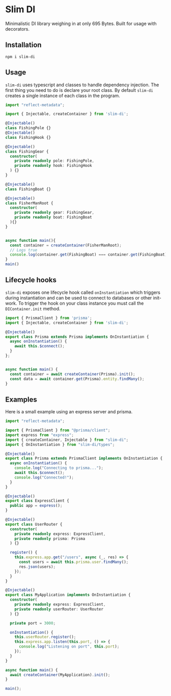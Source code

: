 # Slim DI

Minimalistic DI library weighing in at only 695 Bytes. Built for usage with decorators.

## Installation

```
npm i slim-di
```

## Usage

`slim-di` uses typescript and classes to handle dependency injection. 
The first thing you need to do is declare your root class. By default `slim-di` creates a single instance of each class in the program.


```ts
import "reflect-metadata";

import { Injectable, createContainer } from 'slim-di';

@Injectable()
class FishingPole {}
@Injectable()
class FishingHook {}

@Injectable()
class FishingGear {
  constructor(
    private readonly pole: FishingPole,
    private readonly hook: FishingHook
  ) {}
}

@Injectable()
class FishingBoat {}

@Injectable()
class FisherManRoot {
  constructor(
    private readonly gear: FishingGear, 
    private readonly boat: FishingBoat
  ){}
}


async function main(){
  const container = createContainer(FisherManRoot);
  // Logs true
  console.log(container.get(FishingBoat) === container.get(FishingBoat))
}
main()
```

## Lifecycle hooks

`slim-di` exposes one lifecycle hook called `onInstantiation` which triggers during instantiation and can be used to connect to databases or other init-work. To trigger the hook on your class instance you must call the `DIContainer.init` method.

```ts
import { PrismaClient } from 'prisma';
import { Injectable, createContainer } from 'slim-di';

@Injectable()
export class Prisma extends Prisma implements OnInstantiation {
  async onInstantiation() {
    await this.$connect();
  }
};


async function main() {
  const container = await createContainer(Prisma).init();
  const data = await container.get(Prisma).entity.findMany();
}

```


## Examples
Here is a small example using an express server and prisma.

```ts
import "reflect-metadata";

import { PrismaClient } from "@prisma/client";
import express from "express";
import { createContainer, Injectable } from "slim-di";
import { OnInstantiation } from "slim-di/types";

@Injectable()
export class Prisma extends PrismaClient implements OnInstantiation {
  async onInstantiation() {
    console.log("Connecting to prisma...");
    await this.$connect();
    console.log("Connected!");
  }
}

@Injectable()
export class ExpressClient {
  public app = express();
}

@Injectable()
export class UserRouter {
  constructor(
    private readonly express: ExpressClient,
    private readonly prisma: Prisma
  ) {}

  register() {
    this.express.app.get("/users", async (_, res) => {
      const users = await this.prisma.user.findMany();
      res.json(users);
    });
  }
}

@Injectable()
export class MyApplication implements OnInstantiation {
  constructor(
    private readonly express: ExpressClient,
    private readonly userRouter: UserRouter
  ) {}

  private port = 3000;

  onInstantiation() {
    this.userRouter.register();
    this.express.app.listen(this.port, () => {
      console.log("Listening on port", this.port);
    });
  }
}

async function main() {
  await createContainer(MyApplication).init();
}

main();
```